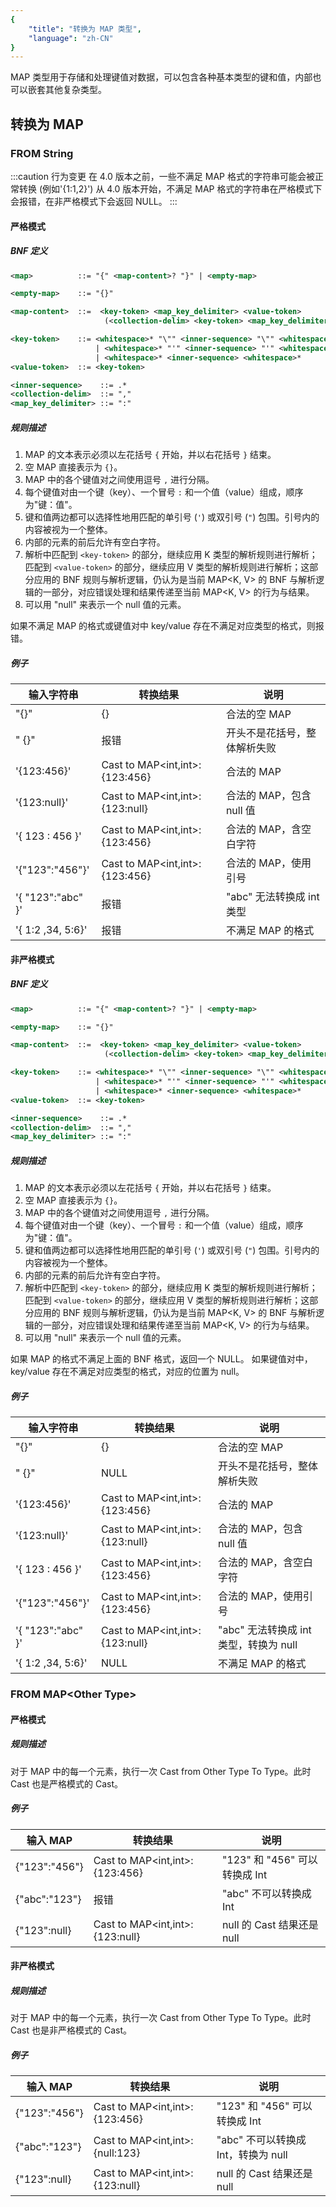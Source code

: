 ```yaml
---
{
    "title": "转换为 MAP 类型",
    "language": "zh-CN"
}
---
```


MAP 类型用于存储和处理键值对数据，可以包含各种基本类型的键和值，内部也可以嵌套其他复杂类型。

## 转换为 MAP

### FROM String

:::caution 行为变更
在 4.0 版本之前，一些不满足 MAP 格式的字符串可能会被正常转换 (例如'{1:1,2}')
从 4.0 版本开始，不满足 MAP 格式的字符串在严格模式下会报错，在非严格模式下会返回 NULL。
:::

#### 严格模式

##### BNF 定义

```xml
<map>          ::= "{" <map-content>? "}" | <empty-map> 

<empty-map>    ::= "{}"

<map-content>  ::=  <key-token> <map_key_delimiter> <value-token>
                     (<collection-delim> <key-token> <map_key_delimiter> <value-token>)*

<key-token>    ::= <whitespace>* "\"" <inner-sequence> "\"" <whitespace>*
                   | <whitespace>* "'" <inner-sequence> "'" <whitespace>*
                   | <whitespace>* <inner-sequence> <whitespace>*
<value-token>  ::= <key-token>

<inner-sequence>    ::= .*
<collection-delim>  ::= "," 
<map_key_delimiter> ::= ":"
```

##### 规则描述

1. MAP 的文本表示必须以左花括号 `{` 开始，并以右花括号 `}` 结束。
2. 空 MAP 直接表示为 `{}`。
3. MAP 中的各个键值对之间使用逗号 `,` 进行分隔。
4. 每个键值对由一个键（key）、一个冒号 `:` 和一个值（value）组成，顺序为"键：值"。
5. 键和值两边都可以选择性地用匹配的单引号 (`'`) 或双引号 (`"`) 包围。引号内的内容被视为一个整体。
6. 内部的元素的前后允许有空白字符。
7. 解析中匹配到 `<key-token>` 的部分，继续应用 K 类型的解析规则进行解析；匹配到 `<value-token>` 的部分，继续应用 V 类型的解析规则进行解析；这部分应用的 BNF 规则与解析逻辑，仍认为是当前 MAP<K, V> 的 BNF 与解析逻辑的一部分，对应错误处理和结果传递至当前 MAP<K, V> 的行为与结果。
8. 可以用 "null" 来表示一个 null 值的元素。

如果不满足 MAP 的格式或键值对中 key/value 存在不满足对应类型的格式，则报错。

##### 例子

| 输入字符串 | 转换结果 | 说明 |
| --- | --- | --- |
| "{}" | {} | 合法的空 MAP |
| "  {}" | 报错 | 开头不是花括号，整体解析失败 |
| '{123:456}' | Cast to MAP\<int,int\>: {123:456} | 合法的 MAP |
| '{123:null}' | Cast to MAP\<int,int\>: {123:null} | 合法的 MAP，包含 null 值 |
| '{   123   :   456    }' | Cast to MAP\<int,int\>: {123:456} | 合法的 MAP，含空白字符 |
| '{"123":"456"}' | Cast to MAP\<int,int\>: {123:456} | 合法的 MAP，使用引号 |
| '{   "123":"abc"  }' | 报错 | "abc" 无法转换成 int 类型 |
| '{ 1:2 ,34, 5:6}' | 报错 | 不满足 MAP 的格式 |

#### 非严格模式

##### BNF 定义

```xml
<map>          ::= "{" <map-content>? "}" | <empty-map> 

<empty-map>    ::= "{}"

<map-content>  ::=  <key-token> <map_key_delimiter> <value-token>
                     (<collection-delim> <key-token> <map_key_delimiter> <value-token>)*

<key-token>    ::= <whitespace>* "\"" <inner-sequence> "\"" <whitespace>*
                   | <whitespace>* "'" <inner-sequence> "'" <whitespace>*
                   | <whitespace>* <inner-sequence> <whitespace>*
<value-token>  ::= <key-token>

<inner-sequence>    ::= .*
<collection-delim>  ::= "," 
<map_key_delimiter> ::= ":"
```

##### 规则描述

1. MAP 的文本表示必须以左花括号 `{` 开始，并以右花括号 `}` 结束。
2. 空 MAP 直接表示为 `{}`。
3. MAP 中的各个键值对之间使用逗号 `,` 进行分隔。
4. 每个键值对由一个键（key）、一个冒号 `:` 和一个值（value）组成，顺序为"键：值"。
5. 键和值两边都可以选择性地用匹配的单引号 (`'`) 或双引号 (`"`) 包围。引号内的内容被视为一个整体。
6. 内部的元素的前后允许有空白字符。
7. 解析中匹配到 `<key-token>` 的部分，继续应用 K 类型的解析规则进行解析；匹配到 `<value-token>` 的部分，继续应用 V 类型的解析规则进行解析；这部分应用的 BNF 规则与解析逻辑，仍认为是当前 MAP<K, V> 的 BNF 与解析逻辑的一部分，对应错误处理和结果传递至当前 MAP<K, V> 的行为与结果。
8. 可以用 "null" 来表示一个 null 值的元素。

如果 MAP 的格式不满足上面的 BNF 格式，返回一个 NULL。
如果键值对中，key/value 存在不满足对应类型的格式，对应的位置为 null。

##### 例子

| 输入字符串 | 转换结果 | 说明 |
| --- | --- | --- |
| "{}" | {} | 合法的空 MAP |
| "  {}" | NULL | 开头不是花括号，整体解析失败 |
| '{123:456}' | Cast to MAP\<int,int\>: {123:456} | 合法的 MAP |
| '{123:null}' | Cast to MAP\<int,int\>: {123:null} | 合法的 MAP，包含 null 值 |
| '{   123   :   456    }' | Cast to MAP\<int,int\>: {123:456} | 合法的 MAP，含空白字符 |
| '{"123":"456"}' | Cast to MAP\<int,int\>: {123:456} | 合法的 MAP，使用引号 |
| '{   "123":"abc"  }' | Cast to MAP\<int,int\>: {123:null} | "abc" 无法转换成 int 类型，转换为 null |
| '{ 1:2 ,34, 5:6}' | NULL | 不满足 MAP 的格式 |

### FROM MAP\<Other Type\>

#### 严格模式

##### 规则描述

对于 MAP 中的每一个元素，执行一次 Cast from Other Type To Type。此时 Cast 也是严格模式的 Cast。

##### 例子

| 输入 MAP | 转换结果 | 说明 |
| --- | --- | --- |
| {"123":"456"} | Cast to MAP\<int,int\>: {123:456} | "123" 和 "456" 可以转换成 Int |
| {"abc":"123"} | 报错 | "abc" 不可以转换成 Int |
| {"123":null} | Cast to MAP\<int,int\>: {123:null} | null 的 Cast 结果还是 null |

#### 非严格模式

##### 规则描述

对于 MAP 中的每一个元素，执行一次 Cast from Other Type To Type。此时 Cast 也是非严格模式的 Cast。

##### 例子

| 输入 MAP | 转换结果 | 说明 |
| --- | --- | --- |
| {"123":"456"} | Cast to MAP\<int,int\>: {123:456} | "123" 和 "456" 可以转换成 Int |
| {"abc":"123"} | Cast to MAP\<int,int\>: {null:123} | "abc" 不可以转换成 Int，转换为 null |
| {"123":null} | Cast to MAP\<int,int\>: {123:null} | null 的 Cast 结果还是 null |
